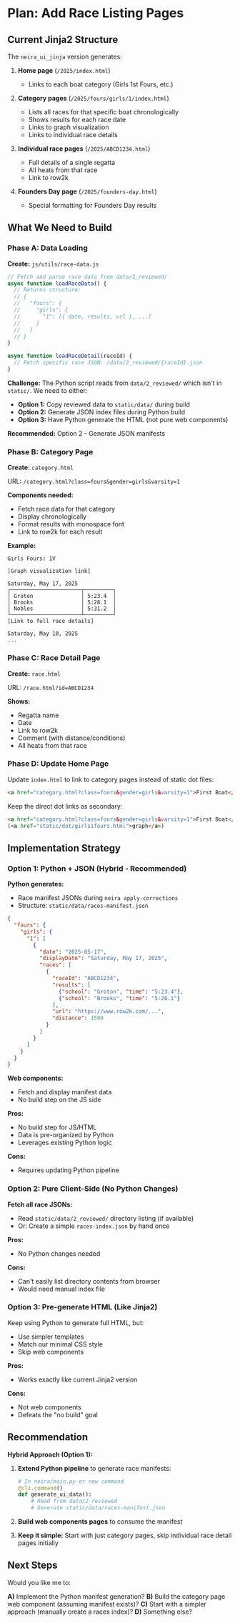 # Plan: Add Race Listing Pages

## Current Jinja2 Structure

The `neira_ui_jinja` version generates:

1. **Home page** (`/2025/index.html`)
   - Links to each boat category (Girls 1st Fours, etc.)

2. **Category pages** (`/2025/fours/girls/1/index.html`)
   - Lists all races for that specific boat chronologically
   - Shows results for each race date
   - Links to graph visualization
   - Links to individual race details

3. **Individual race pages** (`/2025/ABCD1234.html`)
   - Full details of a single regatta
   - All heats from that race
   - Link to row2k

4. **Founders Day page** (`/2025/founders-day.html`)
   - Special formatting for Founders Day results

## What We Need to Build

### Phase A: Data Loading

**Create:** `js/utils/race-data.js`

```javascript
// Fetch and parse race data from data/2_reviewed/
async function loadRaceData() {
  // Returns structure:
  // {
  //   "fours": {
  //     "girls": {
  //       "1": [{ date, results, url }, ...]
  //     }
  //   }
  // }
}

async function loadRaceDetail(raceId) {
  // Fetch specific race JSON: /data/2_reviewed/{raceId}.json
}
```

**Challenge:** The Python script reads from `data/2_reviewed/` which isn't in `static/`. We need to either:
- **Option 1:** Copy reviewed data to `static/data/` during build
- **Option 2:** Generate JSON index files during Python build
- **Option 3:** Have Python generate the HTML (not pure web components)

**Recommended:** Option 2 - Generate JSON manifests

### Phase B: Category Page

**Create:** `category.html`

URL: `/category.html?class=fours&gender=girls&varsity=1`

**Components needed:**
- Fetch race data for that category
- Display chronologically
- Format results with monospace font
- Link to row2k for each result

**Example:**
```
Girls Fours: 1V

[Graph visualization link]

Saturday, May 17, 2025
┌──────────────────────┬─────────┐
│ Groton               │ 5:23.4  │
│ Brooks               │ 5:28.1  │
│ Nobles               │ 5:31.2  │
└──────────────────────┴─────────┘
[Link to full race details]

Saturday, May 10, 2025
...
```

### Phase C: Race Detail Page

**Create:** `race.html`

URL: `/race.html?id=ABCD1234`

**Shows:**
- Regatta name
- Date
- Link to row2k
- Comment (with distance/conditions)
- All heats from that race

### Phase D: Update Home Page

Update `index.html` to link to category pages instead of static dot files:

```html
<a href="category.html?class=fours&gender=girls&varsity=1">First Boat</a>
```

Keep the direct dot links as secondary:
```html
<a href="category.html?class=fours&gender=girls&varsity=1">First Boat</a>
(<a href="static/dot/girls1fours.html">graph</a>)
```

## Implementation Strategy

### Option 1: Python + JSON (Hybrid - Recommended)

**Python generates:**
- Race manifest JSONs during `neira apply-corrections`
- Structure: `static/data/races-manifest.json`

```json
{
  "fours": {
    "girls": {
      "1": [
        {
          "date": "2025-05-17",
          "displayDate": "Saturday, May 17, 2025",
          "races": [
            {
              "raceId": "ABCD1234",
              "results": [
                {"school": "Groton", "time": "5:23.4"},
                {"school": "Brooks", "time": "5:28.1"}
              ],
              "url": "https://www.row2k.com/...",
              "distance": 1500
            }
          ]
        }
      ]
    }
  }
}
```

**Web components:**
- Fetch and display manifest data
- No build step on the JS side

**Pros:**
- No build step for JS/HTML
- Data is pre-organized by Python
- Leverages existing Python logic

**Cons:**
- Requires updating Python pipeline

### Option 2: Pure Client-Side (No Python Changes)

**Fetch all race JSONs:**
- Read `static/data/2_reviewed/` directory listing (if available)
- Or: Create a simple `races-index.json` by hand once

**Pros:**
- No Python changes needed

**Cons:**
- Can't easily list directory contents from browser
- Would need manual index file

### Option 3: Pre-generate HTML (Like Jinja2)

Keep using Python to generate full HTML, but:
- Use simpler templates
- Match our minimal CSS style
- Skip web components

**Pros:**
- Works exactly like current Jinja2 version

**Cons:**
- Not web components
- Defeats the "no build" goal

## Recommendation

**Hybrid Approach (Option 1):**

1. **Extend Python pipeline** to generate race manifests:
   ```python
   # In neira/main.py or new command
   @cli.command()
   def generate_ui_data():
       # Read from data/2_reviewed
       # Generate static/data/races-manifest.json
   ```

2. **Build web components pages** to consume the manifest

3. **Keep it simple:** Start with just category pages, skip individual race detail pages initially

## Next Steps

Would you like me to:

**A)** Implement the Python manifest generation?
**B)** Build the category page web component (assuming manifest exists)?
**C)** Start with a simpler approach (manually create a races index)?
**D)** Something else?
